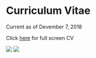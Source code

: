 # Curriculum Vitae

Current as of Devember 7, 2018

Click [here](https://evanhazey.github.io/evanhazenunez/Graphics/CV.pdf) for full screen CV

<img src="https://evanhazey.github.io/evanhazenunez/Graphics/CV_1.jpg">

<img src="https://evanhazey.github.io/evanhazenunez/Graphics/CV_2.jpg">



